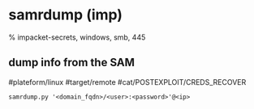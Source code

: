 # samrdump (imp)

% impacket-secrets, windows, smb, 445

## dump info from the SAM
#plateform/linux #target/remote #cat/POSTEXPLOIT/CREDS_RECOVER 
```
samrdump.py '<domain_fqdn>/<user>:<password>'@<ip>
```